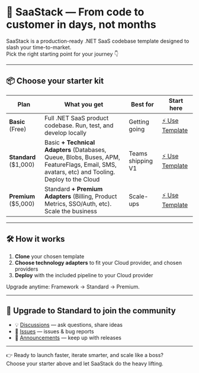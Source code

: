 # 🚀 SaaStack — From code to customer in days, not months

SaaStack is a production-ready .NET SaaS codebase template designed to slash your time-to-market.  
Pick the right starting point for your journey 👇

---

## 📦 Choose your starter kit

| Plan       | What you get | Best for | Start here |
|------------|--------------|----------|------------|
| **Basic** (Free) | Full .NET SaaS product codebase. Run, test, and develop locally | Getting going | [⚡ Use Template](https://github.com/SaaStacked/saastack) |
| **Standard** ($1,000) | Basic **+ Technical Adapters** (Databases, Queue, Blobs, Buses, APM, FeatureFlags, Email, SMS, avatars, etc) and Tooling. Deploy to the Cloud | Teams shipping V1 | [⚡ Use Template](https://github.com/SaaStacked/saastack-standard) |
| **Premium** ($5,000) | Standard **+ Premium Adapters** (Billing, Product Metrics, SSO/Auth, etc). Scale the business | Scale-ups | [⚡ Use Template](https://github.com/SaaStacked/saastack-premium) |

---

## 🛠️ How it works
1. **Clone** your chosen template
2. **Choose technology adapters** to fit your Cloud provider, and chosen providers  
3. **Deploy** with the included pipeline to your Cloud provider

Upgrade anytime: Framework → Standard → Premium.

---

## 💬 Upgrade to Standard to join the community
- 💡 [Discussions](https://github.com/SaaStacked/saastack-standard/discussions) — ask questions, share ideas  
- 🐞 [Issues](https://github.com/SaaStacked/.github/saastack-standard/issues/new/choose) — issues & bug reports  
- 📢 [Announcements](https://github.com/SaaStacked/saastack-standard/discussions/categories/announcements) — keep up with releases  

---

👉 Ready to launch faster, iterate smarter, and scale like a boss?  
Choose your starter above and let SaaStack do the heavy lifting.

